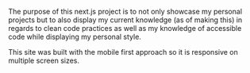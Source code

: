 The purpose of this next.js project is to not only showcase my personal projects
but to also display my current knowledge (as of making this) in regards to clean 
code practices as well as my knowledge of accessible code while displaying my personal style.

This site was built with the mobile first approach so it is responsive on multiple screen sizes.

